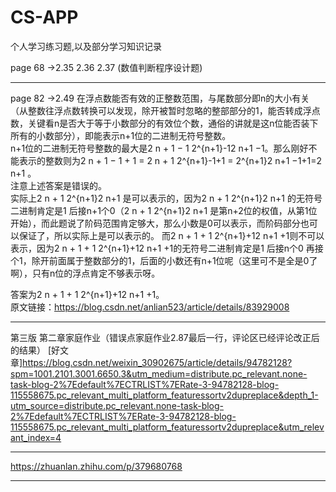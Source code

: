# CS-APP
个人学习练习题,以及部分学习知识记录

page 68 ->2.35  2.36  2.37 (数值判断程序设计题)<br />

----

page 82 ->2.49
在浮点数能否有效的正整数范围，与尾数部分即n的大小有关（从整数往浮点数转换可以发现，除开被暂时忽略的整部部分的1，能否转成浮点数，关键看n是否大于等于小数部分的有效位个数，通俗的讲就是这n位能否装下所有的小数部分），即能表示n+1位的二进制无符号整数。<br />
n+1位的二进制无符号整数的最大是2 n + 1 − 1 2^{n+1}-12 
n+1
 −1。那么刚好不能表示的整数则为2 n + 1 − 1 + 1 = 2 n + 1 2^{n+1}-1+1 = 2^{n+1}2 
n+1
 −1+1=2 
n+1
 。<br />
注意上述答案是错误的。<br />
实际上2 n + 1 2^{n+1}2 
n+1
 是可以表示的，因为2 n + 1 2^{n+1}2 
n+1
 的无符号二进制肯定是1 后接n+1个0（2 n + 1 2^{n+1}2 
n+1
 是第n+2位的权值，从第1位开始），而此题说了阶码范围肯定够大，那么小数是0可以表示，而阶码部分也可以保证了，所以实际上是可以表示的。
而2 n + 1 + 1 2^{n+1}+12 
n+1
 +1则不可以表示，因为2 n + 1 + 1 2^{n+1}+12 
n+1
 +1的无符号二进制肯定是1 后接n个0 再接个1，除开前面属于整数部分的1，后面的小数还有n+1位呢（这里可不是全是0了啊），只有n位的浮点肯定不够表示呀。<br />
 
 答案为2 n + 1 + 1 2^{n+1}+12 n+1 +1。<br />
原文链接：https://blog.csdn.net/anlian523/article/details/83929008

----

第三版 第二章家庭作业（错误点家庭作业2.87最后一行，评论区已经评论改正后的结果）
[好文章]https://blog.csdn.net/weixin_30902675/article/details/94782128?spm=1001.2101.3001.6650.3&utm_medium=distribute.pc_relevant.none-task-blog-2%7Edefault%7ECTRLIST%7ERate-3-94782128-blog-115558675.pc_relevant_multi_platform_featuressortv2dupreplace&depth_1-utm_source=distribute.pc_relevant.none-task-blog-2%7Edefault%7ECTRLIST%7ERate-3-94782128-blog-115558675.pc_relevant_multi_platform_featuressortv2dupreplace&utm_relevant_index=4

----

https://zhuanlan.zhihu.com/p/379680768

----

